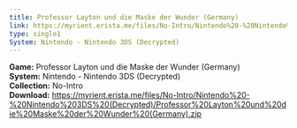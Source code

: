 ```yaml
---
title: Professor Layton und die Maske der Wunder (Germany)
link: https://myrient.erista.me/files/No-Intro/Nintendo%20-%20Nintendo%203DS%20(Decrypted)/Professor%20Layton%20und%20die%20Maske%20der%20Wunder%20(Germany).zip
type: single1
System: Nintendo - Nintendo 3DS (Decrypted)
---
```

<b>Game:</b> Professor Layton und die Maske der Wunder (Germany)<br>
<b>System:</b> Nintendo - Nintendo 3DS (Decrypted)<br>
<b>Collection:</b> No-Intro<br>
<b>Download:</b> https://myrient.erista.me/files/No-Intro/Nintendo%20-%20Nintendo%203DS%20(Decrypted)/Professor%20Layton%20und%20die%20Maske%20der%20Wunder%20(Germany).zip